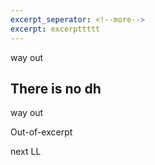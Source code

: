 ```yaml
---
excerpt_seperator: <!--more-->
excerpt: excerpttttt
---
```


way out
<!--more-->

## There is no dh


way out

Out-of-excerpt

next LL
